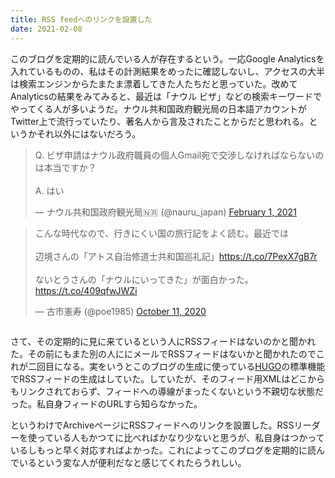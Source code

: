 ```yaml
---
title: RSS feedへのリンクを設置した
date: 2021-02-08
---
```


このブログを定期的に読んでいる人が存在するという。一応Google Analyticsを入れているものの、私はその計測結果をめったに確認しないし、アクセスの大半は検索エンジンからたまたま漂着してきた人たちだと思っていた。改めてAnalyticsの結果をみてみると、最近は「ナウル ビザ」などの検索キーワードでやってくる人が多いようだ。ナウル共和国政府観光局の日本語アカウントがTwitter上で流行っていたり、著名人から言及されたことからだと思われる。というかそれ以外にはないだろう。

<div style="margin-bottom: 2em">
    <blockquote class="twitter-tweet"><p lang="ja" dir="ltr">Q. ビザ申請はナウル政府職員の個人Gmail宛で交渉しなければならないのは本当ですか？<br><br>A. はい</p>&mdash; ナウル共和国政府観光局🇳🇷 (@nauru_japan) <a href="https://twitter.com/nauru_japan/status/1356146686460973060?ref_src=twsrc%5Etfw">February 1, 2021</a></blockquote>
    <blockquote class="twitter-tweet"><p lang="ja" dir="ltr">こんな時代なので、行きにくい国の旅行記をよく読む。最近では<br><br>辺境さんの「アトス自治修道士共和国巡礼記」<a href="https://t.co/7PexX7gB7r">https://t.co/7PexX7gB7r</a><br><br>ないとうさんの「ナウルにいってきた」が面白かった。<a href="https://t.co/409qfwJWZi">https://t.co/409qfwJWZi</a></p>&mdash; 古市憲寿 (@poe1985) <a href="https://twitter.com/poe1985/status/1315287604321898497?ref_src=twsrc%5Etfw">October 11, 2020</a></blockquote>
</div>
<script async src="https://platform.twitter.com/widgets.js" charset="utf-8"></script>


さて、その定期的に見に来ているという人にRSSフィードはないのかと聞かれた。その前にもまた別の人ににメールでRSSフィードはないかと聞かれたのでこれが二回目になる。実をいうとこのブログの生成に使っている[HUGO](https://gohugo.io/)の標準機能でRSSフィードの生成はしていた。していたが、そのフィード用XMLはどこからもリンクされておらず、フィードへの導線がまったくないという不親切な状態だった。私自身フィードのURLすら知らなかった。

というわけでArchiveページにRSSフィードへのリンクを設置した。RSSリーダーを使っている人もかつてに比べればかなり少ないと思うが、私自身はつかっているしもっと早く対応すればよかった。これによってこのブログを定期的に読んでいるという変な人が便利だなと感じてくれたらうれしい。
